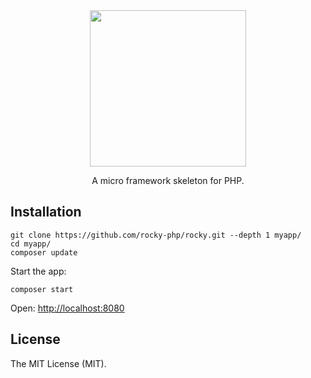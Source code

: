 <div align="center">
  <img src="https://user-images.githubusercontent.com/781074/191797474-c2207979-4045-40c4-b093-dc95158eb564.jpg" width=250>
  
  A micro framework skeleton for PHP. 
</div>

## Installation

```
git clone https://github.com/rocky-php/rocky.git --depth 1 myapp/
cd myapp/
composer update
```

Start the app:

```
composer start
```

Open: <http://localhost:8080>

## License

The MIT License (MIT).
